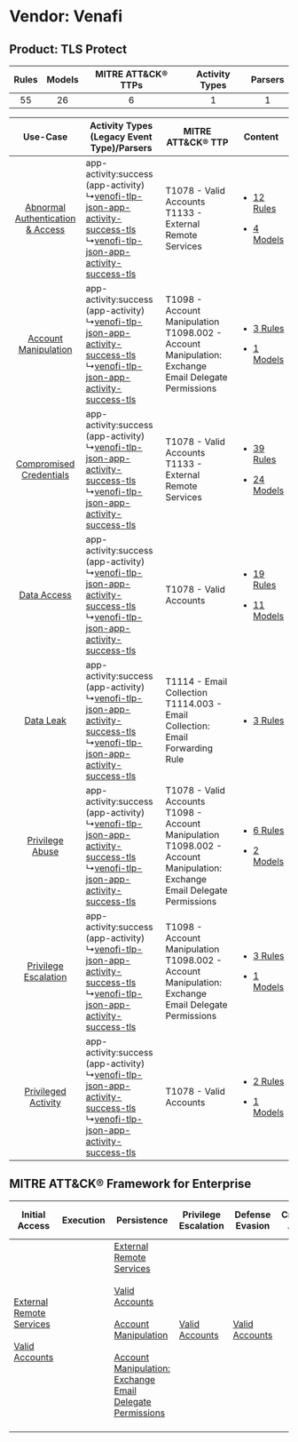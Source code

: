 Vendor: Venafi
==============
Product: TLS Protect
--------------------
| Rules | Models | MITRE ATT&CK® TTPs | Activity Types | Parsers |
|:-----:|:------:|:------------------:|:--------------:|:-------:|
|  55   |   26   |         6          |       1        |    1    |

|    Use-Case    | Activity Types (Legacy Event Type)/Parsers    | MITRE ATT&CK® TTP    | Content    |
|:----:| ---- | ---- | ---- |
| [Abnormal Authentication & Access](../../../UseCases/uc_abnormal_authentication_&_access.md) |  app-activity:success (app-activity)<br> ↳[venofi-tlp-json-app-activity-success-tls](Ps/pC_venofitlpjsonappactivitysuccesstls.md)<br> ↳[venofi-tlp-json-app-activity-success-tls](Ps/pC_venofitlpjsonappactivitysuccesstls.md)<br> | T1078 - Valid Accounts<br>T1133 - External Remote Services<br>    | [<ul><li>12 Rules</li></ul><ul><li>4 Models</li></ul>](RM/r_m_venafi_tls_protect_Abnormal_Authentication_&_Access.md) |
|    [Account Manipulation](../../../UseCases/uc_account_manipulation.md)    |  app-activity:success (app-activity)<br> ↳[venofi-tlp-json-app-activity-success-tls](Ps/pC_venofitlpjsonappactivitysuccesstls.md)<br> ↳[venofi-tlp-json-app-activity-success-tls](Ps/pC_venofitlpjsonappactivitysuccesstls.md)<br> | T1098 - Account Manipulation<br>T1098.002 - Account Manipulation: Exchange Email Delegate Permissions<br>    | [<ul><li>3 Rules</li></ul><ul><li>1 Models</li></ul>](RM/r_m_venafi_tls_protect_Account_Manipulation.md)    |
|          [Compromised Credentials](../../../UseCases/uc_compromised_credentials.md)          |  app-activity:success (app-activity)<br> ↳[venofi-tlp-json-app-activity-success-tls](Ps/pC_venofitlpjsonappactivitysuccesstls.md)<br> ↳[venofi-tlp-json-app-activity-success-tls](Ps/pC_venofitlpjsonappactivitysuccesstls.md)<br> | T1078 - Valid Accounts<br>T1133 - External Remote Services<br>    | [<ul><li>39 Rules</li></ul><ul><li>24 Models</li></ul>](RM/r_m_venafi_tls_protect_Compromised_Credentials.md)         |
|    [Data Access](../../../UseCases/uc_data_access.md)    |  app-activity:success (app-activity)<br> ↳[venofi-tlp-json-app-activity-success-tls](Ps/pC_venofitlpjsonappactivitysuccesstls.md)<br> ↳[venofi-tlp-json-app-activity-success-tls](Ps/pC_venofitlpjsonappactivitysuccesstls.md)<br> | T1078 - Valid Accounts<br>    | [<ul><li>19 Rules</li></ul><ul><li>11 Models</li></ul>](RM/r_m_venafi_tls_protect_Data_Access.md)    |
|    [Data Leak](../../../UseCases/uc_data_leak.md)    |  app-activity:success (app-activity)<br> ↳[venofi-tlp-json-app-activity-success-tls](Ps/pC_venofitlpjsonappactivitysuccesstls.md)<br> ↳[venofi-tlp-json-app-activity-success-tls](Ps/pC_venofitlpjsonappactivitysuccesstls.md)<br> | T1114 - Email Collection<br>T1114.003 - Email Collection: Email Forwarding Rule<br>    | [<ul><li>3 Rules</li></ul>](RM/r_m_venafi_tls_protect_Data_Leak.md)    |
|    [Privilege Abuse](../../../UseCases/uc_privilege_abuse.md)    |  app-activity:success (app-activity)<br> ↳[venofi-tlp-json-app-activity-success-tls](Ps/pC_venofitlpjsonappactivitysuccesstls.md)<br> ↳[venofi-tlp-json-app-activity-success-tls](Ps/pC_venofitlpjsonappactivitysuccesstls.md)<br> | T1078 - Valid Accounts<br>T1098 - Account Manipulation<br>T1098.002 - Account Manipulation: Exchange Email Delegate Permissions<br> | [<ul><li>6 Rules</li></ul><ul><li>2 Models</li></ul>](RM/r_m_venafi_tls_protect_Privilege_Abuse.md)    |
|    [Privilege Escalation](../../../UseCases/uc_privilege_escalation.md)    |  app-activity:success (app-activity)<br> ↳[venofi-tlp-json-app-activity-success-tls](Ps/pC_venofitlpjsonappactivitysuccesstls.md)<br> ↳[venofi-tlp-json-app-activity-success-tls](Ps/pC_venofitlpjsonappactivitysuccesstls.md)<br> | T1098 - Account Manipulation<br>T1098.002 - Account Manipulation: Exchange Email Delegate Permissions<br>    | [<ul><li>3 Rules</li></ul><ul><li>1 Models</li></ul>](RM/r_m_venafi_tls_protect_Privilege_Escalation.md)    |
|    [Privileged Activity](../../../UseCases/uc_privileged_activity.md)    |  app-activity:success (app-activity)<br> ↳[venofi-tlp-json-app-activity-success-tls](Ps/pC_venofitlpjsonappactivitysuccesstls.md)<br> ↳[venofi-tlp-json-app-activity-success-tls](Ps/pC_venofitlpjsonappactivitysuccesstls.md)<br> | T1078 - Valid Accounts<br>    | [<ul><li>2 Rules</li></ul><ul><li>1 Models</li></ul>](RM/r_m_venafi_tls_protect_Privileged_Activity.md)    |

MITRE ATT&CK® Framework for Enterprise
--------------------------------------
| Initial Access                                                                                                                                   | Execution | Persistence                                                                                                                                                                                                                                                                                                                                 | Privilege Escalation                                                | Defense Evasion                                                     | Credential Access | Discovery | Lateral Movement | Collection                                                                                                                                                            | Command and Control | Exfiltration | Impact |
| ------------------------------------------------------------------------------------------------------------------------------------------------ | --------- | ------------------------------------------------------------------------------------------------------------------------------------------------------------------------------------------------------------------------------------------------------------------------------------------------------------------------------------------- | ------------------------------------------------------------------- | ------------------------------------------------------------------- | ----------------- | --------- | ---------------- | --------------------------------------------------------------------------------------------------------------------------------------------------------------------- | ------------------- | ------------ | ------ |
| [External Remote Services](https://attack.mitre.org/techniques/T1133)<br><br>[Valid Accounts](https://attack.mitre.org/techniques/T1078)<br><br> |           | [External Remote Services](https://attack.mitre.org/techniques/T1133)<br><br>[Valid Accounts](https://attack.mitre.org/techniques/T1078)<br><br>[Account Manipulation](https://attack.mitre.org/techniques/T1098)<br><br>[Account Manipulation: Exchange Email Delegate Permissions](https://attack.mitre.org/techniques/T1098/002)<br><br> | [Valid Accounts](https://attack.mitre.org/techniques/T1078)<br><br> | [Valid Accounts](https://attack.mitre.org/techniques/T1078)<br><br> |                   |           |                  | [Email Collection](https://attack.mitre.org/techniques/T1114)<br><br>[Email Collection: Email Forwarding Rule](https://attack.mitre.org/techniques/T1114/003)<br><br> |                     |              |        |